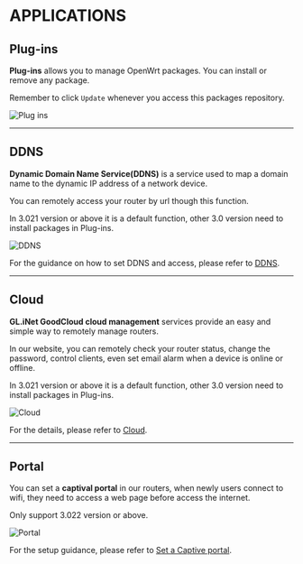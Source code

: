 # APPLICATIONS



## Plug-ins

**Plug-ins** allows you to manage OpenWrt packages. You can install or remove any package. 

Remember to click `Update` whenever you access this packages repository.

![Plug ins](https://static.gl-inet.com/docs/en/3/setup/slate/applications/plug-ins.png)



---

## DDNS

**Dynamic Domain Name Service(DDNS)** is a service used to map a domain name to the dynamic IP address of a network device. 

You can remotely access your router by url though this function.

In 3.021 version or above it is a default function, other 3.0 version need to install packages in Plug-ins.


![DDNS](https://static.gl-inet.com/docs/en/3/setup/slate/applications/ddns.png)


For the guidance on how to set DDNS and access, please refer to [DDNS](https://docs.gl-inet.com/en/3/app/ddns/).

---

## Cloud

**GL.iNet GoodCloud cloud management** services provide an easy and simple way to remotely manage routers. 

In our website, you can remotely check your router status, change the password, control clients, even set email alarm when a device is online or offline.

In 3.021 version or above it is a default function, other 3.0 version need to install packages in Plug-ins.

![Cloud](https://static.gl-inet.com/docs/en/3/setup/slate/applications/cloud.png)


For the details, please refer to [Cloud](https://docs.gl-inet.com/en/3/app/cloud/).

---

## Portal

You can set a **captival portal** in our routers, when newly users connect to wifi, they need to access a web page before access the internet.

Only support 3.022 version or above.

![Portal](https://static.gl-inet.com/docs/en/3/setup/slate/applications/portal.png)


For the setup guidance, please refer to [Set a Captive portal](https://docs.gl-inet.com/en/3/app/captive_portal).
